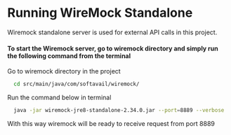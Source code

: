 
# Running WireMock Standalone

Wiremock standalone server is used for external API calls in this project.

#### To start the Wiremock server, go to wiremock directory and simply run the following command from the terminal


Go to wiremock directory in the project

```bash
  cd src/main/java/com/softavail/wiremock/
```

Run the command below in terminal

```bash
  java -jar wiremock-jre8-standalone-2.34.0.jar --port=8889 --verbose
```

With this way wiremock will be ready to receive request from port 8889

  
